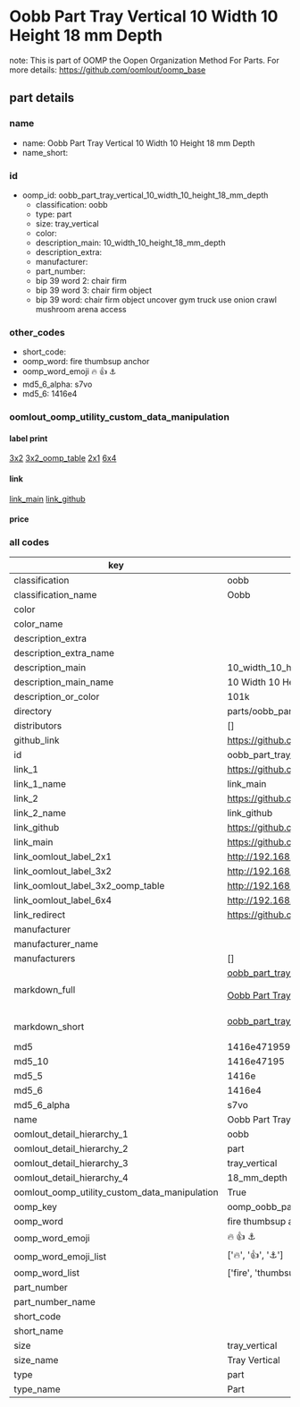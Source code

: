# Oobb Part Tray Vertical 10 Width 10 Height 18 mm Depth  

note: This is part of OOMP the Oopen Organization Method For Parts. For more details: https://github.com/oomlout/oomp_base

##  part details
  







### name
* name: Oobb Part Tray Vertical 10 Width 10 Height 18 mm Depth
* name_short: 
### id
* oomp_id: oobb_part_tray_vertical_10_width_10_height_18_mm_depth
  * classification: oobb
  * type: part
  * size: tray_vertical
  * color: 
  * description_main: 10_width_10_height_18_mm_depth
  * description_extra: 
  * manufacturer: 
  * part_number: 
  * bip 39 word 2: chair firm
  * bip 39 word 3: chair firm object
  * bip 39 word: chair firm object uncover gym truck use onion crawl mushroom arena access

### other_codes
* short_code: 
* oomp_word: fire thumbsup anchor
* oomp_word_emoji :fire: :thumbsup: :anchor:
* md5_6_alpha: s7vo
* md5_6: 1416e4






### oomlout_oomp_utility_custom_data_manipulation
#### label print
[3x2](http://192.168.1.245:1112/?label=oomp%20s7vo)
[3x2_oomp_table](http://192.168.1.108:1112/?label=oomp%20s7vo)
[2x1](http://192.168.1.242:1112/?label=oomp%20s7vo)
[6x4](http://192.168.1.55:1112/?label=oomp%20s7vo)    

#### link

[link_main](https://github.com/oomlout/oomlout_oomp_version_1_messy/tree/main/parts/oobb_part_tray_vertical_10_width_10_height_18_mm_depth) [link_github](https://github.com/oomlout/oomlout_oomp_version_1_messy/tree/main/parts/oobb_part_tray_vertical_10_width_10_height_18_mm_depth)                             

#### price







### all codes 
| key | value |  
| --- | --- |  
| classification | oobb |  
| classification_name | Oobb |  
| color |  |  
| color_name |  |  
| description_extra |  |  
| description_extra_name |  |  
| description_main | 10_width_10_height_18_mm_depth |  
| description_main_name | 10 Width 10 Height 18 mm Depth |  
| description_or_color | 101k |  
| directory | parts/oobb_part_tray_vertical_10_width_10_height_18_mm_depth |  
| distributors | [] |  
| github_link | https://github.com/oomlout/oomlout_oomp_part_src/tree/main/parts/oobb_part_tray_vertical_10_width_10_height_18_mm_depth |  
| id | oobb_part_tray_vertical_10_width_10_height_18_mm_depth |  
| link_1 | https://github.com/oomlout/oomlout_oomp_version_1_messy/tree/main/parts/oobb_part_tray_vertical_10_width_10_height_18_mm_depth |  
| link_1_name | link_main |  
| link_2 | https://github.com/oomlout/oomlout_oomp_version_1_messy/tree/main/parts/oobb_part_tray_vertical_10_width_10_height_18_mm_depth |  
| link_2_name | link_github |  
| link_github | https://github.com/oomlout/oomlout_oomp_version_1_messy/tree/main/parts/oobb_part_tray_vertical_10_width_10_height_18_mm_depth |  
| link_main | https://github.com/oomlout/oomlout_oomp_version_1_messy/tree/main/parts/oobb_part_tray_vertical_10_width_10_height_18_mm_depth |  
| link_oomlout_label_2x1 | http://192.168.1.242:1112/?label=oomp%20s7vo |  
| link_oomlout_label_3x2 | http://192.168.1.245:1112/?label=oomp%20s7vo |  
| link_oomlout_label_3x2_oomp_table | http://192.168.1.108:1112/?label=oomp%20s7vo |  
| link_oomlout_label_6x4 | http://192.168.1.55:1112/?label=oomp%20s7vo |  
| link_redirect | https://github.com/oomlout/oomlout_oomp_version_1_messy/tree/main/parts/oobb_part_tray_vertical_10_width_10_height_18_mm_depth |  
| manufacturer |  |  
| manufacturer_name |  |  
| manufacturers | [] |  
| markdown_full | [oobb_part_tray_vertical_10_width_10_height_18_mm_depth](none)<br>[](none)<br>[Oobb Part Tray Vertical 10 Width 10 Height 18 Mm Depth](none)<br><br> |  
| markdown_short | [oobb_part_tray_vertical_10_width_10_height_18_mm_depth](none)<br><br> |  
| md5 | 1416e471959addf7a4b40ecb3015d12e |  
| md5_10 | 1416e47195 |  
| md5_5 | 1416e |  
| md5_6 | 1416e4 |  
| md5_6_alpha | s7vo |  
| name | Oobb Part Tray Vertical 10 Width 10 Height 18 mm Depth |  
| oomlout_detail_hierarchy_1 | oobb |  
| oomlout_detail_hierarchy_2 | part |  
| oomlout_detail_hierarchy_3 | tray_vertical |  
| oomlout_detail_hierarchy_4 | 18_mm_depth |  
| oomlout_oomp_utility_custom_data_manipulation | True |  
| oomp_key | oomp_oobb_part_tray_vertical_10_width_10_height_18_mm_depth |  
| oomp_word | fire thumbsup anchor |  
| oomp_word_emoji | :fire: :thumbsup: :anchor: |  
| oomp_word_emoji_list | [':fire:', ':thumbsup:', ':anchor:'] |  
| oomp_word_list | ['fire', 'thumbsup', 'anchor'] |  
| part_number |  |  
| part_number_name |  |  
| short_code |  |  
| short_name |  |  
| size | tray_vertical |  
| size_name | Tray Vertical |  
| type | part |  
| type_name | Part |  
